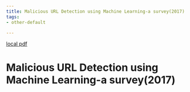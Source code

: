 ```yaml
---
title: Malicious URL Detection using Machine Learning-a survey(2017)
tags:
- other-default

---
```


[local pdf](../../../pdfs/2017-Malicious%20URL%20Detection%20using%20Machine%20Learning-a%20survey.pdf)

# Malicious URL Detection using Machine Learning-a survey(2017)
